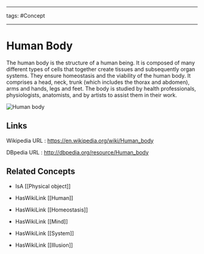




---

tags: #Concept

---
# Human Body


The human body is the structure of a human being. It is composed of many different types of cells that together create tissues and subsequently organ systems. They ensure homeostasis and the viability of the human body. It comprises a head, neck, trunk (which includes the thorax and abdomen), arms and hands, legs and feet. The body is studied by health professionals, physiologists, anatomists, and by artists to assist them in their work.

![Human body](http://commons.wikimedia.org/wiki/Special:FilePath/Human_Body_02.png?width=300)


## Links


Wikipedia URL : https://en.wikipedia.org/wiki/Human_body

DBpedia URL : http://dbpedia.org/resource/Human_body


## Related Concepts


- IsA [[Physical object]]

- HasWikiLink [[Human]]

- HasWikiLink [[Homeostasis]]

- HasWikiLink [[Mind]]

- HasWikiLink [[System]]

- HasWikiLink [[Illusion]]
